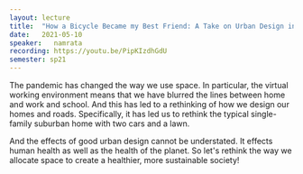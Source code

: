 ```yaml
---
layout: lecture
title:  "How a Bicycle Became my Best Friend: A Take on Urban Design in a Pandemic"
date:   2021-05-10
speaker:   namrata
recording: https://youtu.be/PipKIzdhGdU
semester: sp21
---
```


The pandemic has changed the way we use space. In particular, the virtual
working environment means that we have blurred the lines between home and work
and school. And this has led to a rethinking of how we design our homes and
roads. Specifically, it has led us to rethink the typical single-family suburban
home with two cars and a lawn. 

And the effects of good urban design cannot be understated. It effects human
health as well as the health of the planet. So let's rethink the way we allocate
space to create a healthier, more sustainable society!
